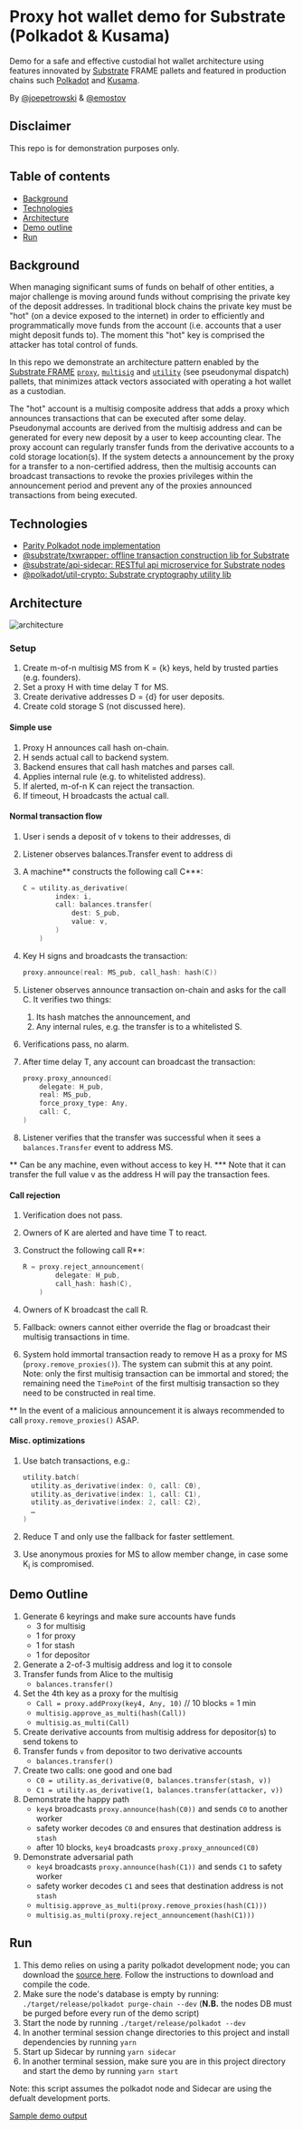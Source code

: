 # Proxy hot wallet demo for Substrate (Polkadot & Kusama)

Demo for a safe and effective custodial hot wallet architecture using features innovated by [Substrate](https://substrate.dev/) FRAME pallets and featured in production chains such [Polkadot](https://polkadot.network/) and [Kusama](https://kusama.network/).

By [@joepetrowski](https://github.com/joepetrowski) & [@emostov](https://github.com/emostov)

## Disclaimer

This repo is for demonstration purposes only.

## Table of contents

- [Background](#background)
- [Technologies](#technologies)
- [Architecture](#architecture)
- [Demo outline](#demo-outline)
- [Run](#run)

## Background

When managing significant sums of funds on behalf of other entities, a major challenge is moving around funds without comprising the private key of the deposit addresses. In traditional block chains the private key must be "hot" (on a device exposed to the internet) in order to efficiently and programmatically move funds from the account (i.e. accounts that a user might deposit funds to). The moment this "hot" key is comprised the attacker has total control of funds.

In this repo we demonstrate an architecture pattern enabled by the [Substrate FRAME](https://substrate.dev/docs/en/knowledgebase/runtime/frame) [`proxy`](https://github.com/paritytech/substrate/tree/master/frame/proxy), [`multisig`](https://github.com/paritytech/substrate/tree/master/frame/multisig) and [`utility`](https://github.com/paritytech/substrate/tree/master/frame/utility#for-pseudonymal-dispatch) (see pseudonymal dispatch) pallets, that minimizes attack vectors associated with operating a hot wallet as a custodian.

The "hot" account is a multisig composite address that adds a proxy which announces transactions that can be executed after some delay. Pseudonymal accounts are derived from the multisig address and can be generated for every new deposit by a user to keep accounting clear. The proxy account can regularly transfer funds from the derivative accounts to a cold storage location(s). If the system detects a announcement by the proxy for a transfer to a non-certified address, then the multisig accounts can broadcast transactions to revoke the proxies privileges within the announcement period and prevent any of the proxies announced transactions from being executed.

## Technologies

- [Parity Polkadot node implementation](https://github.com/paritytech/polkadot#polkadot)
- [@substrate/txwrapper: offline transaction construction lib for Substrate](https://github.com/paritytech/txwrapper)
- [@substrate/api-sidecar: RESTful api microservice for Substrate nodes](https://github.com/paritytech/substrate-api-sidecar)
- [@polkadot/util-crypto: Substrate cryptography utility lib](https://github.com/polkadot-js/common/tree/master/packages/util-crypto)

## Architecture

![architecture](/src/static/architecture.png)

### Setup

1) Create m-of-n multisig MS from K = {k} keys, held by trusted parties (e.g. founders).
2) Set a proxy H with time delay T for MS.
3) Create derivative addresses D = {d} for user deposits.
4) Create cold storage S (not discussed here).

#### Simple use

1) Proxy H announces call hash on-chain.
2) H sends actual call to backend system.
3) Backend ensures that call hash matches and parses call.
4) Applies internal rule (e.g. to whitelisted address).
5) If alerted, m-of-n K can reject the transaction.
6) If timeout, H broadcasts the actual call.

#### Normal transaction flow

1) User i sends a deposit of v tokens to their addresses, di
2) Listener observes balances.Transfer event to address di 
3) A machine** constructs the following call C***:

      ```c
      C = utility.as_derivative(
              index: i,
              call: balances.transfer(
                  dest: S_pub,
                  value: v,
              )
          )
      ```

4) Key H signs and broadcasts the transaction:

    ```c
    proxy.announce(real: MS_pub, call_hash: hash(C))
    ```

5) Listener observes announce transaction on-chain and asks for the call C. It verifies two things:

    1) Its hash matches the announcement, and
    2) Any internal rules, e.g. the transfer is to a whitelisted S.

6) Verifications pass, no alarm.
7) After time delay T, any account can broadcast the transaction:

      ```c
      proxy.proxy_announced(
          delegate: H_pub,
          real: MS_pub,
          force_proxy_type: Any,
          call: C,
      )
      ```

8) Listener verifies that the transfer was successful when it sees a `balances.Transfer` event to address MS.

** Can be any machine, even without access to key H.
*** Note that it can transfer the full value v as the address H will pay the transaction fees.

#### Call rejection

1) Verification does not pass.
2) Owners of K are alerted and have time T to react.
3) Construct the following call R**:

    ```c
    R = proxy.reject_announcement(
            delegate: H_pub,
            call_hash: hash(C),
        )
    ```

4) Owners of K broadcast the call R.
5) Fallback: owners cannot either override the flag or broadcast their multisig transactions in time.
6) System hold immortal transaction ready to remove H as a proxy for MS (`proxy.remove_proxies()`). The system can submit this at any point. Note: only the first multisig transaction can be immortal and stored; the remaining need the `TimePoint` of the first multisig transaction so they need to be constructed in real time.

** In the event of a malicious announcement it is always recommended to call `proxy.remove_proxies()` ASAP.

#### Misc. optimizations

1) Use batch transactions, e.g.:

    ```c
    utility.batch(
      utility.as_derivative(index: 0, call: C0),
      utility.as_derivative(index: 1, call: C1),
      utility.as_derivative(index: 2, call: C2),
      …
    )
    ```

2) Reduce T and only use the fallback for faster settlement.
3) Use anonymous proxies for MS to allow member change, in case some K<sub>i</sub> is compromised.

## Demo Outline

1) Generate 6 keyrings and make sure accounts have funds
    - 3 for multisig
    - 1 for proxy
    - 1 for stash
    - 1 for depositor
2) Generate a 2-of-3 multisig address and log it to console
3) Transfer funds from Alice to the multisig
    - `balances.transfer()`
4) Set the 4th key as a proxy for the multisig
    - `Call = proxy.addProxy(key4, Any, 10)` // 10 blocks = 1 min
    - `multisig.approve_as_multi(hash(Call))`
    - `multisig.as_multi(Call)`
5) Create derivative accounts from multisig address for depositor(s) to send tokens to
6) Transfer funds `v` from depositor to two derivative accounts
    - `balances.transfer()`
7) Create two calls: one good and one bad
    - `C0 = utility.as_derivative(0, balances.transfer(stash, v))`
    - `C1 = utility.as_derivative(1, balances.transfer(attacker, v))`
8) Demonstrate the happy path
    - `key4` broadcasts `proxy.announce(hash(C0))` and sends `C0` to another worker
    - safety worker decodes `C0` and ensures that destination address is `stash`
    - after 10 blocks, `key4` broadcasts `proxy.proxy_announced(C0)`
9) Demonstrate adversarial path
    - `key4` broadcasts `proxy.announce(hash(C1))` and sends `C1` to safety worker
    - safety worker decodes `C1` and sees that destination address is not `stash`
    - `multisig.approve_as_multi(proxy.remove_proxies(hash(C1)))`
    - `multisig.as_multi(proxy.reject_announcement(hash(C1)))`

## Run

1) This demo relies on using a parity polkadot development node; you can download the [source here](https://github.com/paritytech/polkadot). Follow the instructions to download and compile the code.
2) Make sure the node's database is empty by running: `./target/release/polkadot purge-chain --dev` (**N.B.** the nodes DB must be purged before every run of the demo script)
3) Start the node by running `./target/release/polkadot --dev`
4) In another terminal session change directories to this project and install dependencies by running `yarn`
5) Start up Sidecar by running `yarn sidecar`
6) In another terminal session, make sure you are in this project directory and start the demo by running `yarn start`

Note: this script assumes the polkadot node and Sidecar are using the defualt development ports.

[Sample demo output](/out.log)
